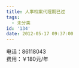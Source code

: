 ```yaml
---
title: 人事档案代理期已过
tags:
  - 未分类
id: '134'
date: 2012-05-17 09:37:00
---
```


电话：86118043  
费用：￥180元/年